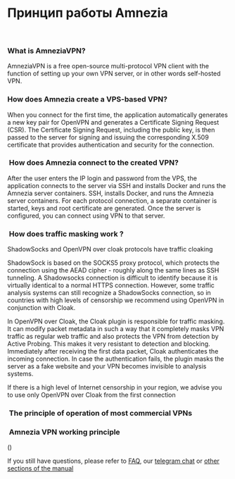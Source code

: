 # Принцип работы Amnezia


&nbsp;

###  What is AmneziaVPN?

 AmneziaVPN is a free open-source multi-protocol VPN client with the function of setting up your own VPN server, or in other words self-hosted VPN.


### How does Amnezia create a VPS-based VPN?

When you connect for the first time, the application automatically generates a new key pair for OpenVPN and
generates a Certificate Signing Request (CSR). The Certificate Signing Request, 
including the public key, is then passed to the server for signing and issuing the corresponding 
X.509 certificate that provides authentication and security for the connection.



###  How does Amnezia connect to the created VPN?

After the user enters the IP login and password from the VPS, the application 
connects to the server via SSH and installs Docker and runs the Amnezia server containers.
SSH, installs Docker, and runs the Amnezia server containers. For each protocol
connection, a separate container is started, keys and root certificate are generated.
Once the server is configured, you can connect using VPN to that server.

###  How does traffic masking work ?

ShadowSocks and OpenVPN over cloak protocols have traffic cloaking 

ShadowSock is based on the SOCKS5 proxy protocol, which protects the connection using the AEAD cipher - roughly along the same lines as SSH tunneling. A Shadowsocks connection is difficult to identify because it is virtually identical to a normal HTTPS connection.
However, some traffic analysis systems can still recognize a ShadowSocks connection, so in countries with high levels of censorship we recommend using OpenVPN in conjunction with Cloak.

In OpenVPN over Cloak, the Cloak plugin is responsible for traffic masking. It can modify packet metadata in such a way that it completely masks VPN traffic as regular web traffic and also protects the VPN from detection by Active Probing. This makes it very resistant to detection and blocking. Immediately after receiving the first data packet, Cloak authenticates the incoming connection. In case the authentication fails, the plugin masks the server as a fake website and your VPN becomes invisible to analysis systems. 

If there is a high level of Internet censorship in your region, we advise you to use only OpenVPN over Cloak from the first connection


###  The principle of operation of most commercial VPNs
###  Amnezia VPN working principle
()

If you still have questions, please refer to [FAQ], our [telegram chat] or [other sections of the manual]

[amnezia-site-ext-link]: https://amnezia-web-nx1r.vercel.app
[about-int-link]: /about
[FAQ]: /about 
[telegram chat]: /about 
[other sections of the manual]: /about



















